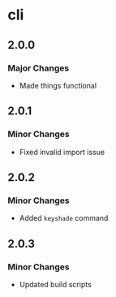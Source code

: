 # cli

## 2.0.0

### Major Changes

- Made things functional

## 2.0.1

### Minor Changes

- Fixed invalid import issue

## 2.0.2

### Minor Changes

- Added `keyshade` command

## 2.0.3

### Minor Changes

- Updated build scripts
